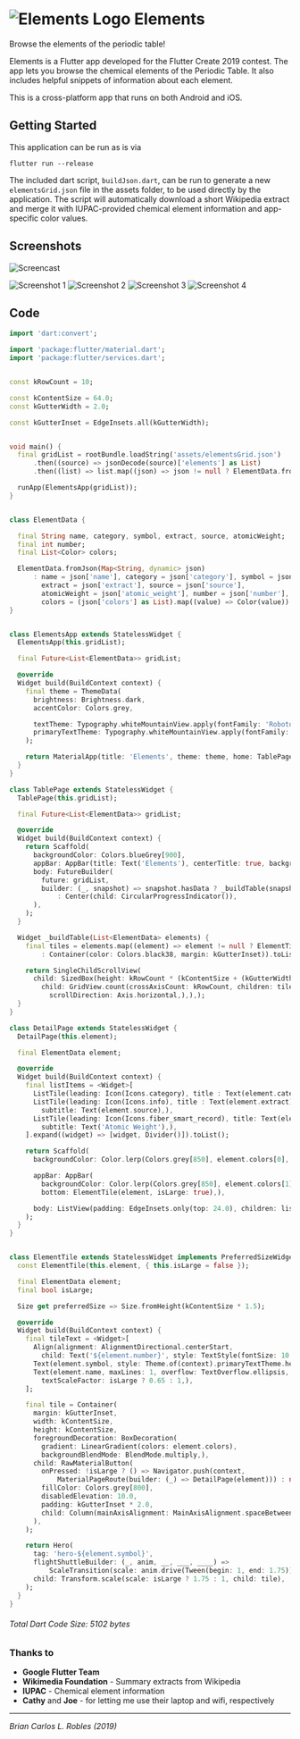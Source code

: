 # ![Elements Logo](assets/launcher_icons/app_icon.png) Elements

Browse the elements of the periodic table!

Elements is a Flutter app developed for the Flutter Create 2019 contest. The app lets you browse the chemical elements of the Periodic Table. It also includes helpful snippets of information about each element.

This is a cross-platform app that runs on both Android and iOS.


## Getting Started

This application can be run as is via

```
flutter run --release
```

The included dart script, `buildJson.dart`, can be run to generate a new `elementsGrid.json` file in the assets folder, to be used directly by the application. The script will automatically download a short Wikipedia extract and merge it with IUPAC-provided chemical element information and app-specific color values.


## Screenshots
![Screencast](assets/screenshots/screencast.gif)

![Screenshot 1](assets/screenshots/screenshot_1.png)
![Screenshot 2](assets/screenshots/screenshot_2.png)
![Screenshot 3](assets/screenshots/screenshot_3.png)
![Screenshot 4](assets/screenshots/screenshot_4.png)


## Code

``` dart
import 'dart:convert';

import 'package:flutter/material.dart';
import 'package:flutter/services.dart';


const kRowCount = 10;

const kContentSize = 64.0;
const kGutterWidth = 2.0;

const kGutterInset = EdgeInsets.all(kGutterWidth);


void main() {
  final gridList = rootBundle.loadString('assets/elementsGrid.json')
      .then((source) => jsonDecode(source)['elements'] as List)
      .then((list) => list.map((json) => json != null ? ElementData.fromJson(json) : null).toList());

  runApp(ElementsApp(gridList));
}


class ElementData {

  final String name, category, symbol, extract, source, atomicWeight;
  final int number;
  final List<Color> colors;

  ElementData.fromJson(Map<String, dynamic> json)
      : name = json['name'], category = json['category'], symbol = json['symbol'],
        extract = json['extract'], source = json['source'],
        atomicWeight = json['atomic_weight'], number = json['number'],
        colors = (json['colors'] as List).map((value) => Color(value)).toList();
}


class ElementsApp extends StatelessWidget {
  ElementsApp(this.gridList);

  final Future<List<ElementData>> gridList;

  @override
  Widget build(BuildContext context) {
    final theme = ThemeData(
      brightness: Brightness.dark,
      accentColor: Colors.grey,

      textTheme: Typography.whiteMountainView.apply(fontFamily: 'Roboto Condensed'),
      primaryTextTheme: Typography.whiteMountainView.apply(fontFamily: 'Share Tech Mono'),
    );

    return MaterialApp(title: 'Elements', theme: theme, home: TablePage(gridList));
  }
}

class TablePage extends StatelessWidget {
  TablePage(this.gridList);

  final Future<List<ElementData>> gridList;

  @override
  Widget build(BuildContext context) {
    return Scaffold(
      backgroundColor: Colors.blueGrey[900],
      appBar: AppBar(title: Text('Elements'), centerTitle: true, backgroundColor: Colors.blueGrey[800]),
      body: FutureBuilder(
        future: gridList,
        builder: (_, snapshot) => snapshot.hasData ? _buildTable(snapshot.data)
            : Center(child: CircularProgressIndicator()),
      ),
    );
  }

  Widget _buildTable(List<ElementData> elements) {
    final tiles = elements.map((element) => element != null ? ElementTile(element)
        : Container(color: Colors.black38, margin: kGutterInset)).toList();

    return SingleChildScrollView(
      child: SizedBox(height: kRowCount * (kContentSize + (kGutterWidth * 2)),
        child: GridView.count(crossAxisCount: kRowCount, children: tiles,
          scrollDirection: Axis.horizontal,),),);
  }
}

class DetailPage extends StatelessWidget {
  DetailPage(this.element);

  final ElementData element;

  @override
  Widget build(BuildContext context) {
    final listItems = <Widget>[
      ListTile(leading: Icon(Icons.category), title : Text(element.category.toUpperCase())),
      ListTile(leading: Icon(Icons.info), title : Text(element.extract),
        subtitle: Text(element.source),),
      ListTile(leading: Icon(Icons.fiber_smart_record), title: Text(element.atomicWeight),
        subtitle: Text('Atomic Weight'),),
    ].expand((widget) => [widget, Divider()]).toList();

    return Scaffold(
      backgroundColor: Color.lerp(Colors.grey[850], element.colors[0], 0.07),

      appBar: AppBar(
        backgroundColor: Color.lerp(Colors.grey[850], element.colors[1], 0.2),
        bottom: ElementTile(element, isLarge: true),),

      body: ListView(padding: EdgeInsets.only(top: 24.0), children: listItems),
    );
  }
}


class ElementTile extends StatelessWidget implements PreferredSizeWidget {
  const ElementTile(this.element, { this.isLarge = false });

  final ElementData element;
  final bool isLarge;

  Size get preferredSize => Size.fromHeight(kContentSize * 1.5);

  @override
  Widget build(BuildContext context) {
    final tileText = <Widget>[
      Align(alignment: AlignmentDirectional.centerStart,
        child: Text('${element.number}', style: TextStyle(fontSize: 10.0)),),
      Text(element.symbol, style: Theme.of(context).primaryTextTheme.headline),
      Text(element.name, maxLines: 1, overflow: TextOverflow.ellipsis,
        textScaleFactor: isLarge ? 0.65 : 1,),
    ];

    final tile = Container(
      margin: kGutterInset,
      width: kContentSize,
      height: kContentSize,
      foregroundDecoration: BoxDecoration(
        gradient: LinearGradient(colors: element.colors),
        backgroundBlendMode: BlendMode.multiply,),
      child: RawMaterialButton(
        onPressed: !isLarge ? () => Navigator.push(context,
            MaterialPageRoute(builder: (_) => DetailPage(element))) : null,
        fillColor: Colors.grey[800],
        disabledElevation: 10.0,
        padding: kGutterInset * 2.0,
        child: Column(mainAxisAlignment: MainAxisAlignment.spaceBetween, children: tileText),
      ),
    );

    return Hero(
      tag: 'hero-${element.symbol}',
      flightShuttleBuilder: (_, anim, __, ___, ____) =>
          ScaleTransition(scale: anim.drive(Tween(begin: 1, end: 1.75)), child: tile),
      child: Transform.scale(scale: isLarge ? 1.75 : 1, child: tile),
    );
  }
}
``` 

###### Total Dart Code Size: 5102 bytes


### Thanks to
- **Google Flutter Team**
- **Wikimedia Foundation** - Summary extracts from Wikipedia
- **IUPAC** - Chemical element information
- **Cathy** and **Joe** - for letting me use their laptop and wifi, respectively


----

*Brian Carlos L. Robles (2019)*
